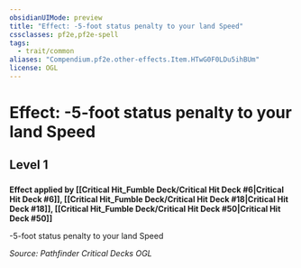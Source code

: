 ```yaml
---
obsidianUIMode: preview
title: "Effect: -5-foot status penalty to your land Speed"
cssclasses: pf2e,pf2e-spell
tags:
  - trait/common
aliases: "Compendium.pf2e.other-effects.Item.HTwG0F0LDu5ihBUm"
license: OGL
---
```

# Effect: -5-foot status penalty to your land Speed
## Level 1
### 






**Effect applied by [[Critical Hit_Fumble Deck/Critical Hit Deck #6|Critical Hit Deck #6]], [[Critical Hit_Fumble Deck/Critical Hit Deck #18|Critical Hit Deck #18]], [[Critical Hit_Fumble Deck/Critical Hit Deck #50|Critical Hit Deck #50]]**

\-5-foot status penalty to your land Speed

*Source: Pathfinder Critical Decks*
*OGL*